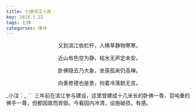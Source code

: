 ```yaml
---
title: 七律滨江小游
key: 2018.1.22
tags: 七律
categories: 律诗
---
```


<p align="center">又到滨江依栏杆，人稀草静物寒寒。
</p>
<p align="center">近山有色空为静，枯水无声定未安。
</p>
<p align="center">卧佛隐去乃大象，坐莲孤来仍高禅。
</p>
<p align="center">向善修德也是景，何着冷落默无言。
</p>
_小注：_
```
三年前在滨江参与建设，这里曾建成十几米长的卧佛一尊，百吨重的佛手一尊，但都因故而弃毁。今看园内冷清，设施破损，有感。

```